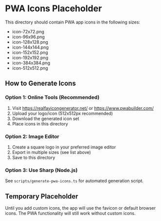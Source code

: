 # PWA Icons Placeholder

This directory should contain PWA app icons in the following sizes:

- icon-72x72.png
- icon-96x96.png
- icon-128x128.png
- icon-144x144.png
- icon-152x152.png
- icon-192x192.png
- icon-384x384.png
- icon-512x512.png

## How to Generate Icons

### Option 1: Online Tools (Recommended)
1. Visit https://realfavicongenerator.net/ or https://www.pwabuilder.com/
2. Upload your logo/icon (512x512px recommended)
3. Download the generated icon set
4. Place icons in this directory

### Option 2: Image Editor
1. Create a square logo in your preferred image editor
2. Export in multiple sizes (see list above)
3. Save to this directory

### Option 3: Use Sharp (Node.js)
See `scripts/generate-pwa-icons.ts` for automated generation script.

## Temporary Placeholder
Until you add custom icons, the app will use the favicon or default browser icons.
The PWA functionality will still work without custom icons.
